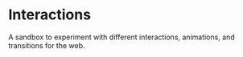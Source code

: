 # Interactions 
A sandbox to experiment with different interactions, animations, and transitions for the web.